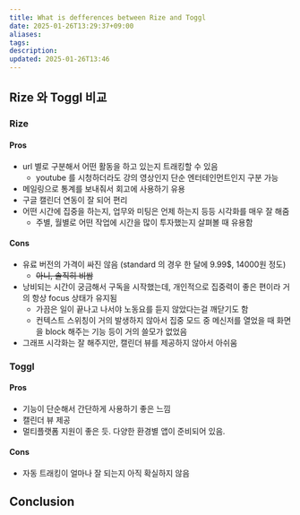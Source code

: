 ```yaml
---
title: What is defferences between Rize and Toggl
date: 2025-01-26T13:29:37+09:00
aliases: 
tags: 
description: 
updated: 2025-01-26T13:46
---
```


## Rize 와 Toggl 비교

### Rize

#### Pros

- url 별로 구분해서 어떤 활동을 하고 있는지 트래킹할 수 있음
    - youtube 를 시청하더라도 강의 영상인지 단순 엔터테인먼트인지 구분 가능
- 메일링으로 통계를 보내줘서 회고에 사용하기 유용
- 구글 캘린더 연동이 잘 되어 편리
- 어떤 시간에 집중을 하는지, 업무와 미팅은 언제 하는지 등등 시각화를 매우 잘 해줌
    - 주별, 월별로 어떤 작업에 시간을 많이 투자했는지 살펴볼 때 유용함

#### Cons

- 유료 버전의 가격이 싸진 않음 (standard 의 경우 한 달에 9.99$, 14000원 정도)
    - ~~아니, 솔직히 비쌈~~
- 낭비되는 시간이 궁금해서 구독을 시작했는데, 개인적으로 집중력이 좋은 편이라 거의 항상 focus 상태가 유지됨
    - 가끔은 일이 끝나고 나서야 노동요를 듣지 않았다는걸 깨닫기도 함
    - 컨텍스트 스위칭이 거의 발생하지 않아서 집중 모드 중 메신저를 열었을 때 화면을 block 해주는 기능 등이 거의 쓸모가 없었음
- 그래프 시각화는 잘 해주지만, 캘린더 뷰를 제공하지 않아서 아쉬움

### Toggl

#### Pros

- 기능이 단순해서 간단하게 사용하기 좋은 느낌
- 캘린더 뷰 제공
- 멀티플랫폼 지원이 좋은 듯. 다양한 환경별 앱이 준비되어 있음.

#### Cons

- 자동 트래킹이 얼마나 잘 되는지 아직 확실하지 않음

## Conclusion